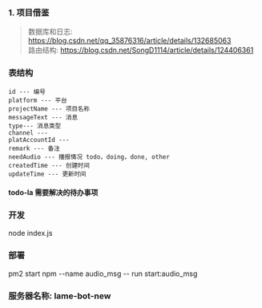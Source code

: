 ### 1. 项目借鉴
   > 数据库和日志: https://blog.csdn.net/qq_35876316/article/details/132685063  
   > 路由结构: https://blog.csdn.net/SongD1114/article/details/124406361

### 表结构
```
id --- 编号
platform --- 平台
projectName --- 项目名称
messageText --- 消息
type--- 消息类型
channel --- 
platAccountId --- 
remark --- 备注
needAudio --- 播报情况 todo，doing，done, other
createdTime --- 创建时间
updateTime --- 更新时间

```

#### todo-la 需要解决的待办事项

### 开发
node index.js

### 部署
pm2 start npm --name audio_msg -- run start:audio_msg

### 服务器名称: lame-bot-new

